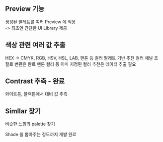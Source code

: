 ## Preview 기능

생성된 팔레트를 여러 Preview 에 적용<br>
-> 최초엔 간단한 UI Library 제공

## 색상 관련 여러 값 추출

HEX -> CMYK, RGB, HSV, HSL, LAB, 팬톤 등 컬러 팔레트 기반 추천
컬러 채널 조절로 변환은 완료
팬톤 컬러 등 이미 지정된 컬러 추천은 데이터 추출 필요

## Contrast 추측 - 완료

와이트톤, 블랙톤에서 대비 값 추측

## Simllar 찾기

비슷한 느낌의 palette 찾기

Shade 를 뽑아주는 정도까지 개발 완료

